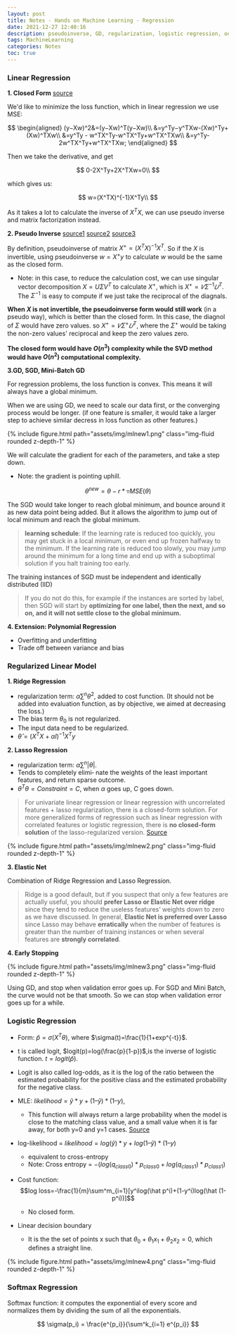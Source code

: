 ```yaml
---
layout: post
title: Notes - Hands on Machine Learning - Regression
date: 2021-12-27 12:40:16
description: pseudoinverse, GD, regularization, logistic regression, odds
tags: MachineLearning
categories: Notes
toc: true
---
```


### Linear Regression

**1. Closed Form**
[source](https://brunomaga.github.io/Supervised-Learning)

We'd like to minimize the loss function, which in linear regression we use MSE:

$$
\begin{aligned}
(y−Xw)^2&=(y−Xw)^T(y−Xw)\\
&=y^Ty−y^TXw-(Xw)^Ty+(Xw)^TXw\\
&=y^Ty - w^TX^Ty-w^TX^Ty+w^TX^TXw\\
&=y^Ty-2w^TX^Ty+w^TX^TXw;
\end{aligned}
$$

Then we take the derivative, and get

$$
0-2X^Ty+2X^TXw=0\\
$$

which gives us:

$$
w=(X^TX)^{-1}X^Ty\\
$$

As it takes a lot to calculate the inverse of $X^TX$, we can use pseudo inverse and matrix factorization instead.

**2. Pseudo Inverse**
[source1](<https://en.wikipedia.org/wiki/Proofs_involving_the_Moore%E2%80%93Penrose_inverse#A+_=_(A*_A)+A*>)
[source2](https://spartanideas.msu.edu/2015/10/21/regression-via-pseudoinverse/)
[source3](https://mathformachines.com/posts/least-squares-with-the-mp-inverse/)

By definition, pseudoinverse of matrix $X^+=(X^TX)^{-1}X^T$. So if the $X$ is invertible, using pseudoinverse $w=X^+y$ to calculate $w$ would be the same as the closed form.

- Note: in this case, to reduce the calculation cost, we can use singular vector decomposition $X = UΣV^T$ to calculate $X^+$, which is $X^+ = 𝑉Σ^{−1}𝑈^T$. The $Σ^{−1}$ is easy to compute if we just take the reciprocal of the diagnals.

**When $X$ is not invertible, the pseudoinverse form would still work** (in a pseudo way), which is better than the closed form. In this case, the diagnol of $Σ$ would have zero values. so $X^+ = 𝑉Σ^{+}𝑈^T$, where the $Σ^{+}$ would be taking the non-zero values' reciprocal and keep the zero values zero.

**The closed form would have $O(n^3)$ complexity while the SVD method would have $O(n^2)$ computational complexity.**

**3.GD, SGD, Mini-Batch GD**

For regression problems, the loss function is convex. This means it will always have a global minimum.

When we are using GD, we need to scale our data first, or the converging process would be longer. (if one feature is smaller, it would take a larger step to achieve similar decress in loss function as other features.)

{% include figure.html path="assets/img/mlnew1.png" class="img-fluid rounded z-depth-1" %}

We will calculate the gradient for each of the parameters, and take a step down.

- Note: the gradient is pointing uphill.

$$
\theta^{new}=\theta - r * \triangledown MSE(\theta)
$$

The SGD would take longer to reach global minimum, and bounce around it as new data point being added. But it allows the algorithm to jump out of local minimum and reach the global minimum.

<blockquote>

**learning schedule**: If the learning rate is reduced too quickly, you may get stuck in a local minimum, or even end up frozen halfway to the minimum. If the learning rate is reduced too slowly, you may jump around the minimum for a long time and end up with a suboptimal solution if you halt training too early.

</blockquote>

The training instances of SGD must be independent and identically distributed (IID)

<blockquote>

If you do not do this, for example if the instances are sorted by label, then SGD will start by **optimizing for one label, then the next, and so on, and it will not settle close to the global minimum.**

</blockquote>

**4. Extension: Polynomial Regression**

- Overfitting and underfitting
- Trade off between variance and bias

### Regularized Linear Model

**1. Ridge Regression**

- regularization term: $\alpha\sum^n\theta^2$, added to cost function. (It should not be added into evaluation function, as by objective, we aimed at decreasing the loss.)
- The bias term $θ_0$ is not regularized.
- The input data need to be regularized.
- $\hat θ=(X^TX+\alpha I)^{−1} X^T y$

**2. Lasso Regression**

- regularization term: $\alpha\sum^n|\theta|$.
- Tends to completely elimi‐ nate the weights of the least important features, and return sparse outcome.
- $\theta^T\theta = Constraint = C$, when $\alpha$ goes up, $C$ goes down.

<blockquote>

For univariate linear regression or linear regression with uncorrelated features + lasso regularization, there is a closed-form solution. For more generalized forms of regression such as linear regression with correlated features or logistic regression, there is **no closed-form solution** of the lasso-regularized version. [Source](https://www.quora.com/Is-there-a-closed-form-solution-to-LASSO-regression)

</blockquote>

{% include figure.html path="assets/img/mlnew2.png" class="img-fluid rounded z-depth-1" %}

**3. Elastic Net**

Combination of Ridge Regression and Lasso Regression.

<blockquote>

Ridge is a good default, but if you suspect that only a few features are actually useful, you should **prefer Lasso or Elastic Net over ridge** since they tend to reduce the useless features’ weights down to zero as we have discussed. In general, **Elastic Net is preferred over Lasso** since Lasso may behave **erratically** when the number of features is greater than the number of training instances or when several features are **strongly correlated**.

</blockquote>

**4. Early Stopping**

{% include figure.html path="assets/img/mlnew3.png" class="img-fluid rounded z-depth-1" %}

Using GD, and stop when validation error goes up. For SGD and Mini Batch, the curve would not be that smooth. So we can stop when validation error goes up for a while.

### Logistic Regression

- Form: $\hat p = \sigma(X^T\theta)$, where $\sigma(t)=\frac{1}{1+exp^{-t}}$.

- t is called logit, $logit(p)=log(\frac{p}{1-p})$,is the inverse of logistic function. $t = logit(\hat p)$.

- Logit is also called log-odds, as it is the log of the ratio between the estimated probability for the positive class and the estimated probability for the negative class.

- MLE: $likelihood = \hat y * y + (1 – \hat y) * (1 – y)$,

  - This function will always return a large probability when the model is close to the matching class value, and a small value when it is far away, for both y=0 and y=1 cases. [Source](https://machinelearningmastery.com/logistic-regression-with-maximum-likelihood-estimation/)

- log-likelihood = $likelihood = log(\hat y) * y + log(1 – \hat y) * (1 – y)$

  - equivalent to cross-entropy
  - Note: Cross entropy = $-(log(q_{class0}) * p_{class0} + log(q_{class1}) * p_{class1})$

- Cost function: $$log loss=-\frac{1}{m}\sum^m_{i=1}[y^ilog(\hat p^i)+(1-y^i)log(\hat (1-p^i))]$$

  - No closed form.

- Linear decision boundary
  - It is the the set of points x such that $\theta_0 + \theta_1x_1 + \theta_2x_2 = 0$, which defines a straight line.

{% include figure.html path="assets/img/mlnew4.png" class="img-fluid rounded z-depth-1" %}

### Softmax Regression

Softmax function: it computes the exponential of every score and normalizes them by dividing the sum of all the exponentials.

$$
\sigma(p_i) = \frac{e^{p_i}}{\sum^k_{i=1} e^{p_i}}
$$

